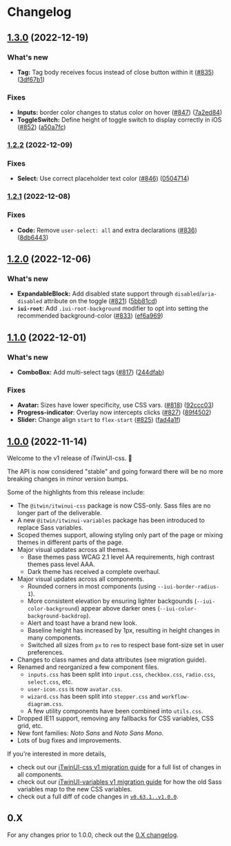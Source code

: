 # Changelog

## [1.3.0](https://www.github.com/iTwin/iTwinUI/compare/v1.2.2...v1.3.0) (2022-12-19)

### What's new

- **Tag:** Tag body receives focus instead of close button within it ([#835](https://www.github.com/iTwin/iTwinUI/issues/835)) ([3df67b1](https://www.github.com/iTwin/iTwinUI/commit/3df67b19028c7dd63baff0d7cbef581d48c8e90c))

### Fixes

- **Inputs:** border color changes to status color on hover ([#847](https://www.github.com/iTwin/iTwinUI/issues/847)) ([7a2ed84](https://www.github.com/iTwin/iTwinUI/commit/7a2ed848ace212687f43c41546865bc9bb7cc55a))
- **ToggleSwitch:** Define height of toggle switch to display correctly in iOS ([#852](https://www.github.com/iTwin/iTwinUI/issues/852)) ([a50a7fc](https://www.github.com/iTwin/iTwinUI/commit/a50a7fced38fa568665ec42e873bd1d998595c18))

### [1.2.2](https://www.github.com/iTwin/iTwinUI/compare/v1.2.1...v1.2.2) (2022-12-09)

### Fixes

- **Select:** Use correct placeholder text color ([#846](https://www.github.com/iTwin/iTwinUI/issues/846)) ([0504714](https://www.github.com/iTwin/iTwinUI/commit/0504714599b97dc7a1c8458f6de48dad5037cb7c))

### [1.2.1](https://www.github.com/iTwin/iTwinUI/compare/v1.2.0...v1.2.1) (2022-12-08)

### Fixes

- **Code:** Remove `user-select: all` and extra declarations ([#836](https://www.github.com/iTwin/iTwinUI/issues/836)) ([8db6443](https://www.github.com/iTwin/iTwinUI/commit/8db64436470527571eae321272ac1cf1555e13c9))

## [1.2.0](https://www.github.com/iTwin/iTwinUI/compare/v1.1.0...v1.2.0) (2022-12-06)

### What's new

- **ExpandableBlock:** Add disabled state support through `disabled`/`aria-disabled` attribute on the toggle ([#821](https://www.github.com/iTwin/iTwinUI/issues/821)) ([5bb81cd](https://www.github.com/iTwin/iTwinUI/commit/5bb81cd016a4e9aecdbd5a9b3bfaa0c79976d81e))
- **`iui-root`**: Add `.iui-root-background` modifier to opt into setting the recommended background-color ([#833](https://www.github.com/iTwin/iTwinUI/issues/833)) ([ef6a969](https://www.github.com/iTwin/iTwinUI/commit/ef6a96977ce2e0d60a7e5ca2bb1f5b30bc6c35fc))

## [1.1.0](https://www.github.com/iTwin/iTwinUI/compare/v1.0.0...v1.1.0) (2022-12-01)

### What's new

- **ComboBox:** Add multi-select tags ([#817](https://www.github.com/iTwin/iTwinUI/issues/817)) ([244dfab](https://www.github.com/iTwin/iTwinUI/commit/244dfab8338035000d95260caf534a04d698ffdb))

### Fixes

- **Avatar:** Sizes have lower specificity, use CSS vars. ([#818](https://www.github.com/iTwin/iTwinUI/issues/818)) ([92ccc03](https://www.github.com/iTwin/iTwinUI/commit/92ccc0337777e97ab3b55d52b8ce1548e3026485))
- **Progress-indicator**: Overlay now intercepts clicks ([#827](https://www.github.com/iTwin/iTwinUI/issues/827)) ([89f4502](https://www.github.com/iTwin/iTwinUI/commit/89f4502460fd7a4fe5244b57997cc7d9800e8fdd))
- **Slider:** Change align `start` to `flex-start` ([#825](https://www.github.com/iTwin/iTwinUI/issues/825)) ([fad4a1f](https://www.github.com/iTwin/iTwinUI/commit/fad4a1f3068354ea18b4d0d8f08d1725d4887211))

## [1.0.0](https://www.github.com/iTwin/iTwinUI/compare/v0.63.1...v1.0.0) (2022-11-14)

Welcome to the v1 release of iTwinUI-css. 🎉

The API is now considered "stable" and going forward there will be no more breaking changes in minor version bumps.

Some of the highlights from this release include:

- The `@itwin/itwinui-css` package is now CSS-only. Sass files are no longer part of the deliverable.
- A new `@itwin/itwinui-variables` package has been introduced to replace Sass variables.
- Scoped themes support, allowing styling only part of the page or mixing themes in different parts of the page.
- Major visual updates across all themes.
  - Base themes pass WCAG 2.1 level AA requirements, high contrast themes pass level AAA.
  - Dark theme has received a complete overhaul.
- Major visual updates across all components.
  - Rounded corners in most components (using `--iui-border-radius-1`).
  - More consistent elevation by ensuring lighter backgounds (`--iui-color-background`) appear above darker ones (`--iui-color-background-backdrop`).
  - Alert and toast have a brand new look.
  - Baseline height has increased by 1px, resulting in height changes in many components.
  - Switched all sizes from `px` to `rem` to respect base font-size set in user preferences.
- Changes to class names and data attributes (see migration guide).
- Renamed and reorganized a few component files.
  - `inputs.css` has been split into `input.css`, `checkbox.css`, `radio.css`, `select.css`, etc.
  - `user-icon.css` is now `avatar.css`.
  - `wizard.css` has been split into `stepper.css` and `workflow-diagram.css`.
  - A few utility components have been combined into `utils.css`.
- Dropped IE11 support, removing any fallbacks for CSS variables, CSS grid, etc.
- New font families: _Noto Sans_ and _Noto Sans Mono_.
- Lots of bug fixes and improvements.

If you're interested in more details,

- check out our [iTwinUI-css v1 migration guide](https://github.com/iTwin/iTwinUI/wiki/iTwinUI-v1-migration-guide) for a full list of changes in all components.
- check out our [iTwinUI-variables v1 migration guide](https://github.com/iTwin/iTwinUI/wiki/iTwinUI-variables-v1-migration-guide) for how the old Sass variables map to the new CSS variables.
- check out a full diff of code changes in [`v0.63.1..v1.0.0`](https://www.github.com/iTwin/iTwinUI/compare/v0.63.1...v1.0.0).

## 0.X

For any changes prior to 1.0.0, check out the [0.X changelog](https://github.com/iTwin/iTwinUI/blob/v0/packages/itwinui-css/CHANGELOG.md).

